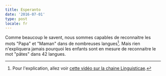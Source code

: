 ```yaml
---
title: Esperanto
date: '2016-07-01'
type: post
locale: fr
---
```


Comme beaucoup le savent, nous sommes capables de reconnaitre les mots "Papa" et "Maman" dans de nombreuses langues[^exp]. Mais rien n'expliquera jamais pourquoi les enfants sont en mesure de reconnaitre le mot "pâtes" dans 42 langues.

[^exp]: Pour l'explication, allez voir [cette vidéo sur la chaine Linguisticae](https://youtu.be/bxPdmEmNCaU "Pourquoi dit-on papa et maman dans toutes les langues ? - MLTP#7").

